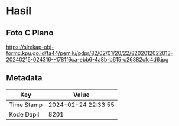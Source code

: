 # Hasil

## Foto C Plano

https://sirekap-obj-formc.kpu.go.id/fa44/pemilu/pdpr/82/02/01/20/22/8202012022013-20240215-024316--1781f6ca-ebb6-4a8b-b615-c26882cfc4d6.jpg


## Metadata

| Key        | Value               |
| ---------- | ------------------- |
| Time Stamp | 2024-02-24 22:33:55 |
| Kode Dapil | 8201                |



